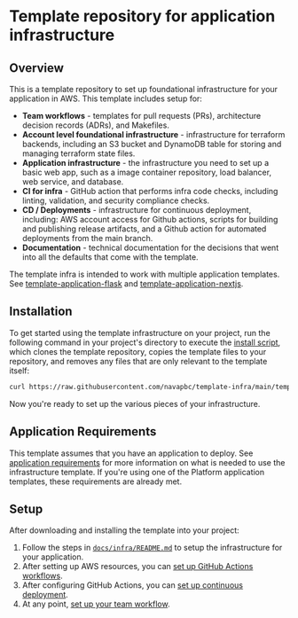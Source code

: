 # Template repository for application infrastructure

## Overview

This is a template repository to set up foundational infrastructure for your application in AWS. This template includes setup for:

* **Team workflows** - templates for pull requests (PRs), architecture decision records (ADRs), and Makefiles.
* **Account level foundational infrastructure** - infrastructure for terraform backends, including an S3 bucket and DynamoDB table for storing and managing terraform state files.
* **Application infrastructure** - the infrastructure you need to set up a basic web app, such as a image container repository, load balancer, web service, and database.
* **CI for infra** - GitHub action that performs infra code checks, including linting, validation, and security compliance checks.
* **CD / Deployments** - infrastructure for continuous deployment, including: AWS account access for Github actions, scripts for building and publishing release artifacts, and a Github action for automated deployments from the main branch.
* **Documentation** - technical documentation for the decisions that went into all the defaults that come with the template.

The template infra is intended to work with multiple application templates. See [template-application-flask](https://github.com/navapbc/template-application-flask) and [template-application-nextjs](https://github.com/navapbc/template-application-nextjs).

## Installation

To get started using the template infrastructure on your project, run the following command in your project's directory to execute the [install script](https://github.com/navapbc/template-infra/tree/main/template-only-bin/install-template.sh), which clones the template repository, copies the template files to your repository, and removes any files that are only relevant to the template itself:

```bash
curl https://raw.githubusercontent.com/navapbc/template-infra/main/template-only-bin/download-and-install-template.sh | bash -s
```

Now you're ready to set up the various pieces of your infrastructure.

## Application Requirements

This template assumes that you have an application to deploy. See [application requirements](./template-only-docs/application-requirements.md) for more information on what is needed to use the infrastructure template. If you're using one of the Platform application templates, these requirements are already met.

## Setup

After downloading and installing the template into your project:

1. Follow the steps in [`docs/infra/README.md`](./docs/infra/README.md) to setup the infrastructure for your application.
1. After setting up AWS resources, you can [set up GitHub Actions workflows](./template-only-docs/set-up-ci.md).
1. After configuring GitHub Actions, you can [set up continuous deployment](./template-only-docs/set-up-cd.md).
1. At any point, [set up your team workflow](./template-only-docs/set-up-team-workflow.md).
